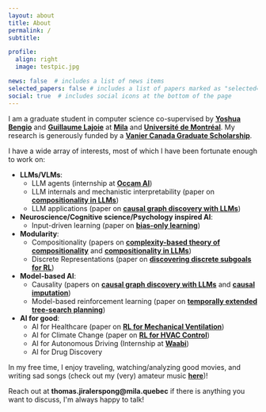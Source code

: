 ```yaml
---
layout: about
title: About
permalink: /
subtitle:

profile:
  align: right
  image: testpic.jpg

news: false  # includes a list of news items
selected_papers: false # includes a list of papers marked as "selected={true}"
social: true  # includes social icons at the bottom of the page
---
```


I am a graduate student in computer science co-supervised by __[Yoshua Bengio](https://yoshuabengio.org/)__ and __[Guillaume Lajoie](https://www.guillaumelajoie.com/)__ at __[Mila](https://mila.quebec/en/)__ and __[Université de Montréal](https://www.umontreal.ca/)__. My research is generously funded by a __[Vanier Canada Graduate Scholarship](https://vanier.gc.ca/en/home-accueil.html)__.

I have a wide array of interests, most of which I have been fortunate enough to work on:
- __LLMs/VLMs__:
  - LLM agents (internship at __[Occam AI](https://www.occam.ai/)__)
  - LLM internals and mechanistic interpretability (paper on __[compositionality in LLMs](https://arxiv.org/pdf/2410.01444)__)
  - LLM applications (paper on __[causal graph discovery with LLMs](https://arxiv.org/pdf/2402.01207)__)
- __Neuroscience/Cognitive science/Psychology inspired AI__:
  - Input-driven learning (paper on __[bias-only learning](https://arxiv.org/pdf/2407.00957)__)
- __Modularity__:
  - Compositionality (papers on __[complexity-based theory of compositionality](https://arxiv.org/pdf/2410.14817)__ and __[compositionality in LLMs](https://arxiv.org/pdf/2410.01444)__)
  - Discrete Representations (paper on __[discovering discrete subgoals for RL](https://arxiv.org/pdf/2210.05845)__)
- __Model-based AI__:
  - Causality (papers on __[causal graph discovery with LLMs](https://arxiv.org/pdf/2402.01207)__ and __[causal imputation](https://arxiv.org/pdf/2410.20647)__)
  - Model-based reinforcement learning (paper on __[temporally extended tree-search planning](https://arxiv.org/pdf/2310.09997)__)
- __AI for good__:
  - AI for Healthcare (paper on __[RL for Mechanical Ventilation](https://ojs.aaai.org/index.php/AAAI/article/view/26862)__)
  - AI for Climate Change (paper on __[RL for HVAC Control](https://arxiv.org/pdf/2308.05711)__)
  - AI for Autonomous Driving (Internship at __[Waabi](https://waabi.ai/)__)
  - AI for Drug Discovery



<!-- Things I am currently interested in:
- __Mechanistic Interpretability__
- __NeuroAI__
- __AI Agents__

Things I have worked on in the past:

- __[LLMs and VLMs](https://arxiv.org/pdf/2410.01444)__
- __[Input-driven learning](https://arxiv.org/pdf/2407.00957)__
- __[Compositionality](https://arxiv.org/pdf/2410.01444)__
- __[Discrete Representations](https://arxiv.org/pdf/2210.05845)__
- __[Causality](https://arxiv.org/pdf/2402.01207)__
- __[NeuroAI](https://arxiv.org/pdf/2407.00957)__ 
- __[Model-based reinforcement learning](https://arxiv.org/pdf/2310.09997)__
- __[AI for Healthcare](https://ojs.aaai.org/index.php/AAAI/article/view/26862)__
- __[AI for Climate Change](https://arxiv.org/pdf/2308.05711)__
- __[AI for Autonomous Driving](https://waabi.ai/)__ -->

In my free time, I enjoy traveling, watching/analyzing good movies, and writing sad songs (check out my (very) amateur music __[here](https://soundcloud.com/jirato)__)! 

Reach out at __thomas.jiralerspong@mila.quebec__ if there is anything you want to discuss, I'm always happy to talk!

<!-- I am currently completing a research internship at __[Waabi](https://waabi.ai/)__, where I am working with __[Kelvin Wong](http://www.cs.toronto.edu/~kelvinwong/)__ and __[Chris Zhang](https://www.cs.toronto.edu/~cjhzhang/)__ on developing a realistic probabilistic traffic simulation using deep generative models.

I completed my Bachelor's in Honours Computer Science at __[McGill University](https://www.mcgill.ca/)__ where I worked with __[Professor Blake Richards](https://www.mcgill.ca/neuro/blake-richards-phd)__ and __[Dr. Chen Sun](https://linclab.mila.quebec/team/chen)__ in the __[LiNC lab](https://linclab.mila.quebec/home)__ on identifying important states for reinforcement learning in sparse reward environments, as well as with __[Professor Doina Precup](https://mila.quebec/en/person/doina-precup/)__ and __[Dr. Khimya Khetarpal](https://kkhetarpal.github.io/)__ in the __[Reasoning and Learning Lab](http://rl.cs.mcgill.ca/)__ on temporally extended models and planning using option models in pixel environments.

I was previously a __machine learning intern at the [Vector Institute for Artificial Intelligence](https://vectorinstitute.ai/)__, where I developed a reinforcement learning system for energy efficient data center HVAC control, did __research on statistical modelling with [Professor Christian Genest](https://www.math.mcgill.ca/cgenest/)__ and __[Dr. Bouchra Nasri](https://www.bouchrarnasri.com/)__ from the McGill Department of Mathematics and Statistics, completed internships at __AWS__, __Expedia__ and __Square Enix__,  and was a __Teaching Assistant for COMP206 (Software Systems) at McGill__.

I was also previously a __Technical Project Manager for the [McGill A.I. Society](https://mcgillai.com/)__, where I helped to organize, run, and teach __[MAIS 202](https://mcgillai.com/mais202)__, the Accelerated Introduction to ML Bootcamp, every semester (~30 students), and performed administrative tasks for the club. I am now a __Senior Advisor for the [McGill A.I. Society](https://mcgillai.com/)__, giving general advice and guidance to current club members.
 -->
